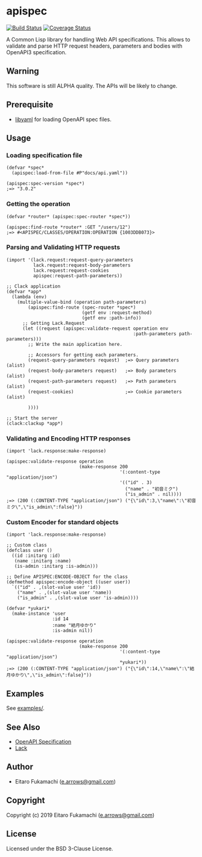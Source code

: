 # apispec

[![Build Status](https://travis-ci.org/fukamachi/apispec.svg?branch=master)](https://travis-ci.org/fukamachi/apispec)
[![Coverage Status](https://coveralls.io/repos/fukamachi/apispec/badge.svg?branch=master)](https://coveralls.io/r/fukamachi/apispec)

A Common Lisp library for handling Web API specifications. This allows to validate and parse HTTP request headers, parameters and bodies with OpenAPI3 specification.

## Warning

This software is still ALPHA quality. The APIs will be likely to change.

## Prerequisite

* [libyaml](http://pyyaml.org/wiki/LibYAML) for loading OpenAPI spec files.

## Usage

### Loading specification file

```common-lisp
(defvar *spec*
  (apispec:load-from-file #P"docs/api.yaml"))

(apispec:spec-version *spec*)
;=> "3.0.2"
```

### Getting the operation

```common-lisp
(defvar *router* (apispec:spec-router *spec*))

(apispec:find-route *router* :GET "/users/12")
;=> #<APISPEC/CLASSES/OPERATION:OPERATION {1003DDB073}>
```

### Parsing and Validating HTTP requests

```common-lisp
(import '(lack.request:request-query-parameters
          lack.request:request-body-parameters
          lack.request:request-cookies
          apispec:request-path-parameters))

;; Clack application
(defvar *app*
  (lambda (env)
    (multiple-value-bind (operation path-parameters)
        (apispec:find-route (spec-router *spec*)
                            (getf env :request-method)
                            (getf env :path-info))
      ;; Getting Lack.Request
      (let ((request (apispec:validate-request operation env
                                               :path-parameters path-parameters)))
        ;; Write the main application here.

        ;; Accessors for getting each parameters.
        (request-query-parameters request)  ;=> Query parameters (alist)
        (request-body-parameters request)   ;=> Body parameters (alist)
        (request-path-parameters request)   ;=> Path parameters (alist)
        (request-cookies)                   ;=> Cookie parameters (alist)

        ))))

;; Start the server
(clack:clackup *app*)
```

### Validating and Encoding HTTP responses

```common-lisp
(import 'lack.response:make-response)

(apispec:validate-response operation
                           (make-response 200
                                          '(:content-type "application/json")
                                          '(("id" . 3)
                                            ("name" . "初音ミク")
                                            ("is_admin" . nil))))
;=> (200 (:CONTENT-TYPE "application/json") ("{\"id\":3,\"name\":\"初音ミク\",\"is_admin\":false}"))
```

### Custom Encoder for standard objects

```common-lisp
(import 'lack.response:make-response)

;; Custom class
(defclass user ()
  ((id :initarg :id)
   (name :initarg :name)
   (is-admin :initarg :is-admin)))

;; Define APISPEC:ENCODE-OBJECT for the class
(defmethod apispec:encode-object ((user user))
  `(("id" . ,(slot-value user 'id))
    ("name" . ,(slot-value user 'name))
    ("is_admin" . ,(slot-value user 'is-admin))))

(defvar *yukari*
  (make-instance 'user
                 :id 14
                 :name "結月ゆかり"
                 :is-admin nil))

(apispec:validate-response operation
                           (make-response 200
                                          '(:content-type "application/json")
                                          *yukari*))
;=> (200 (:CONTENT-TYPE "application/json") ("{\"id\":14,\"name\":\"結月ゆかり\",\"is_admin\":false}"))
```

## Examples

See [examples/](examples/).

## See Also

* [OpenAPI Specification](https://github.com/OAI/OpenAPI-Specification)
* [Lack](https://github.com/fukamachi/lack)

## Author

* Eitaro Fukamachi (e.arrows@gmail.com)

## Copyright

Copyright (c) 2019 Eitaro Fukamachi (e.arrows@gmail.com)

## License

Licensed under the BSD 3-Clause License.
